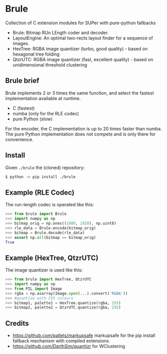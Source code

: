 # Brule
Collection of C extension modules for SUPer with pure-python fallbacks
- Brule: Bitmap RUn LEngth coder and decoder.
- LayoutEngine: An optimal two-rects layout finder for a sequence of images.
- HexTree: RGBA image quantizer (turbo, good quality) - based on hexagonal tree folding
- QtzrUTC: RGBA image quantizer (fast, excellent quality) - based on unidimensional threshold clustering

## Brule brief
Brule implements 2 or 3 times the same function, and select the fastest implementation available at runtime.
- C (fastest)
- numba (only for the RLE codec)
- pure Python (slow)

For the encoder, the C implementation is up to 20 times faster than numba. The pure Python implementation does not compete and is only there for convenience.

## Install
Given `./brule` the (cloned) repository:
```bash
$ python -m pip install ./brule
```

## Example (RLE Codec)

The run-length codec is operated like this:
```python
>>> from brule import Brule
>>> import numpy as np
>>> bitmap_orig = np.ones((1080, 1920), np.uint8)
>>> rle_data = Brule.encode(bitmap_orig)
>>> bitmap = Brule.decode(rle_data)
>>> assert np.all(bitmap == bitmap_orig)
True
```

## Example (HexTree, QtzrUTC)
The image quantizer is used like this:
```python
>>> from brule import HexTree, QtzrUTC
>>> import numpy as np
>>> from PIL import Image
>>> rgba = np.asarray(Image.open(...).convert('RGBA'))
>>> #quantize with 255 colours 
>>> bitmap1, palette1 = HexTree.quantize(rgba, 255)
>>> bitmap2, palette2 = QtzrUTC.quantize(rgba, 255)
```

## Credits
- https://github.com/pallets/markupsafe markupsafe for the pip install fallback mechanism with compiled extensions.
- https://github.com/DarthSim/quantizr for WClustering
